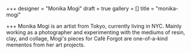 +++
designer = "Monika Mogi"
draft = true
gallery = []
title = "monika-mogi"

+++
Monika Mogi is an artist from Tokyo, currently living in NYC. Mainly working as a photographer and experimenting with the mediums of resin, clay, and collage, Mogi's pieces for Café Forgot are one-of-a-kind mementos from her art projects.